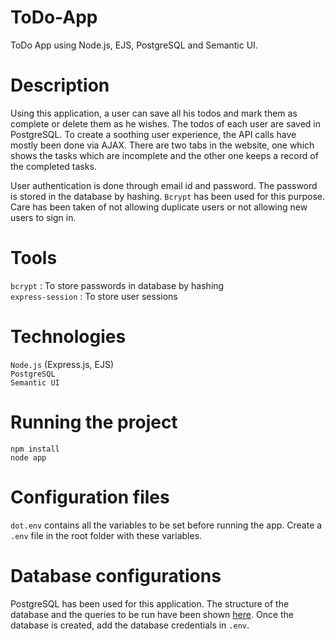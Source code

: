 # ToDo-App
ToDo App using Node.js, EJS, PostgreSQL and Semantic UI.   

# Description  
Using this application, a user can save all his todos and mark them as complete or delete them as he wishes. The todos of each user are saved in PostgreSQL. To create a soothing user experience, the API calls have mostly been done via AJAX. There are two tabs in the website, one which shows the tasks which are incomplete and the other one keeps a record of the completed tasks.  

User authentication is done through email id and password. The password is stored in the database by hashing. `Bcrypt` has been used for this purpose. Care has been taken of not allowing duplicate users or not allowing new users to sign in.  

# Tools
`bcrypt` : To store passwords in database by hashing   
`express-session` : To store user sessions   

# Technologies  
`Node.js` (Express.js, EJS)  
`PostgreSQL`  
`Semantic UI`  

# Running the project  
```
npm install  
node app   
```

# Configuration files  
`dot.env` contains all the variables to be set before running the app.
Create a `.env` file in the root folder with these variables.


# Database configurations  
PostgreSQL has been used for this application. The structure of the database and the queries to be run have been shown [here](https://github.com/sonamkshenoy/ToDo-App/blob/master/assets/database_structure). Once the database is created, add the database credentials in `.env`.
